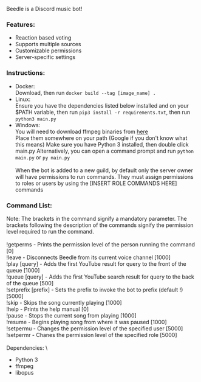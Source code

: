 Beedle is a Discord music bot!

### Features:

- Reaction based voting
- Supports multiple sources
- Customizable permissions
- Server-specific settings
  <br>

### Instructions:

- Docker:\
  Download, then run `docker build --tag [image_name] .`
- Linux:\
  Ensure you have the dependencies listed below installed and on your $PATH variable, then run `pip3 install -r requirements.txt`, then run `python3 main.py`
- Windows:\
  You will need to download ffmpeg binaries from [here](https://github.com/BtbN/FFmpeg-Builds/releases) \
  Place them somewhere on your path (Google if you don't know what this means)
  Make sure you have Python 3 installed, then double click main.py
  Alternatively, you can open a command prompt and run `python main.py` or `py main.py`\
  <br>
  When the bot is added to a new guild, by default only the server owner will have permissions to run commands. They must assign permissions to roles or users by using the [INSERT ROLE COMMANDS HERE] commands

### Command List:

Note: The brackets in the command signify a mandatory parameter. The brackets following the description of the commands signify the permission level required to run the command.\
<br>
!getperms - Prints the permission level of the person running the command [0]\
!leave - Disconnects Beedle from its current voice channel [1000]\
!play [query] - Adds the first YouTube result for query to the front of the queue [1000]\
!queue [query] - Adds the first YouTube search result for query to the back of the queue [500]\
!setprefix [prefix] - Sets the prefix to invoke the bot to prefix (default !) [5000]\
!skip - Skips the song currently playing [1000]\
!help - Prints the help manual [0]\
!pause - Stops the current song from playing [1000]\
!resume - Begins playing song from where it was paused [1000]\
!setpermu - Changes the permission level of the specified user [5000]\
!setpermr - Chanes the permission level of the specified role [5000]\
<br>
Dependencies: \

- Python 3
- ffmpeg
- libopus
